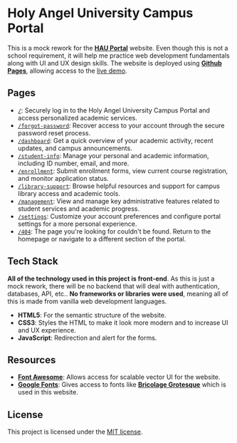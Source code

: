 # Holy Angel University Campus Portal

This is a mock rework for the [**HAU Portal**](https://hau.campus-erp.com/) website. Even though this is not a school requirement, it will help me practice web development fundamentals along with UI and UX design skills. The website is deployed using [**Github Pages**](https://pages.github.com/), allowing access to the [live demo](https://enetwarch.github.io/hau-campus-erp/).

## Pages

- [`/`](./index.html): Securely log in to the Holy Angel University Campus Portal and access personalized academic services.
- [`/forgot-password`](./forgot-password.html): Recover access to your account through the secure password reset process.
- [`/dashboard`](./dashboard.html): Get a quick overview of your academic activity, recent updates, and campus announcements.
- [`/student-info`](./student-info.html): Manage your personal and academic information, including ID number, email, and more.
- [`/enrollment`](./enrollment.html): Submit enrollment forms, view current course registration, and monitor application status.
- [`/library-support`](./library-support.html): Browse helpful resources and support for campus library access and academic tools.
- [`/management`](./management.html): View and manage key administrative features related to student services and academic progress.
- [`/settings`](./settings.html): Customize your account preferences and configure portal settings for a more personal experience.
- [`/404`](./404.html): The page you're looking for couldn't be found. Return to the homepage or navigate to a different section of the portal.

## Tech Stack

**All of the technology used in this project is front-end**. As this is just a mock rework, there will be no backend that will deal with authentication, databases, API, etc.. **No frameworks or libraries were used**, meaning all of this is made from vanilla web development languages.

- **HTML5**: For the semantic structure of the website.
- **CSS3**: Styles the HTML to make it look more modern and to increase UI and UX experience.
- **JavaScript**: Redirection and alert for the forms.

## Resources

- [**Font Awesome**](https://fontawesome.com/): Allows access for scalable vector UI for the website.
- [**Google Fonts**](https://fonts.google.com/): Gives access to fonts like [**Bricolage Grotesque**](https://fonts.google.com/specimen/Bricolage+Grotesque) which is used in this website.

## License

This project is licensed under the [MIT license](./LICENSE).
